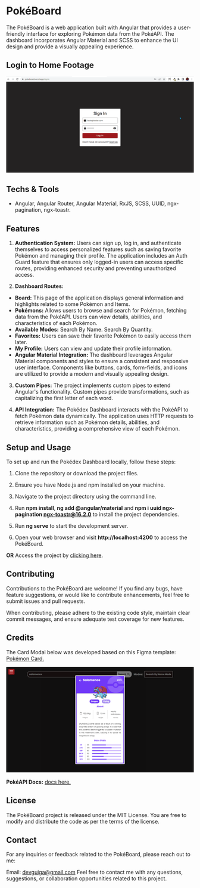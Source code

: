# PokéBoard

The PokéBoard is a web application built with Angular that provides a user-friendly interface for exploring Pokémon data from the PokéAPI. The dashboard incorporates Angular Material and SCSS to enhance the UI design and provide a visually appealing experience.

## Login to Home Footage

<img src="src/assets/gifs/pokeBoard-presentation.gif" alt="Login to Home GIF" />

## Techs & Tools

- Angular, Angular Router, Angular Material, RxJS, SCSS, UUID, ngx-pagination, ngx-toastr.

## Features

1. **Authentication System:** Users can sign up, log in, and authenticate themselves to access personalized features such as saving favorite Pokémon and managing their profile. The application includes an Auth Guard feature that ensures only logged-in users can access specific routes, providing enhanced security and preventing unauthorized access.

2. **Dashboard Routes:**

- **Board:** This page of the application displays general information and highlights related to some Pokémon and Items.
- **Pokémons:** Allows users to browse and search for Pokémon, fetching data from the PokéAPI. Users can view details, abilities, and characteristics of each Pokémon.
- **Available Modes:**
  Search By Name.
  Search By Quantity.
- **Favorites:** Users can save their favorite Pokémon to easily access them later.
- **My Profile:** Users can view and update their profile information.
- **Angular Material Integration:** The dashboard leverages Angular Material components and styles to ensure a consistent and responsive user interface. Components like buttons, cards, form-fields, and icons are utilized to provide a modern and visually appealing design.

3. **Custom Pipes:** The project implements custom pipes to extend Angular's functionality. Custom pipes provide transformations, such as capitalizing the first letter of each word.

4. **API Integration:** The Pokédex Dashboard interacts with the PokéAPI to fetch Pokémon data dynamically. The application uses HTTP requests to retrieve information such as Pokémon details, abilities, and characteristics, providing a comprehensive view of each Pokémon.

## Setup and Usage

To set up and run the Pokédex Dashboard locally, follow these steps:

1. Clone the repository or download the project files.

2. Ensure you have Node.js and npm installed on your machine.

3. Navigate to the project directory using the command line.

4. Run **npm install**, **ng add @angular/material** and **npm i uuid ngx-pagination ngx-toastr@16.2.0** to install the project dependencies.

5. Run **ng serve** to start the development server.

6. Open your web browser and visit **http://localhost:4200** to access the PokéBoard.

**OR**
Access the project by [clicking here](https://pokeboard.vercel.app/).

## Contributing

Contributions to the PokéBoard are welcome! If you find any bugs, have feature suggestions, or would like to contribute enhancements, feel free to submit issues and pull requests.

When contributing, please adhere to the existing code style, maintain clear commit messages, and ensure adequate test coverage for new features.

## Credits

The Card Modal below was developed based on this Figma template: [Pokémon Card.](<https://www.figma.com/file/bC2qf6Vwwk2hXEyGKRfajL/Pok%C3%A9dex-(Community)?type=design&node-id=0-1&mode=design>)

<img src="src/assets/img/card-modal.png" alt="Card Modal" />

**PokéAPI Docs:** [docs here.](https://pokeapi.co/docs/v2)

## License

The PokéBoard project is released under the MIT License. You are free to modify and distribute the code as per the terms of the license.

## Contact

For any inquiries or feedback related to the PokéBoard, please reach out to me:

Email: devguiga@gmail.com
Feel free to contact me with any questions, suggestions, or collaboration opportunities related to this project.
